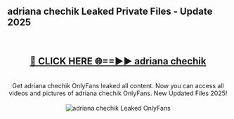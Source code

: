 <h2>adriana chechik Leaked Private Files - Update 2025</h2>
<br>
<div align="center">
<h2><a href="https://cliphot.my.id/adriana_chechik" rel="nofollow">🔴 CLICK HERE 🌐==►► adriana chechik</a></h2>
<br>
Get adriana chechik OnlyFans leaked all content. Now you can access all videos and pictures of adriana chechik OnlyFans. New Updated Files 2025!
<br>
<br>
<a href="https://cliphot.my.id/adriana_chechik" rel="nofollow" data-target="animated-image.originalLink"><img src="https://i.ibb.co.com/WyWwxjT/player-gif2.gif" alt="adriana chechik Leaked OnlyFans" style="max-width: 100%; display: inline-block;" data-target="animated-image.originalImage"></a>
</div>
<br>